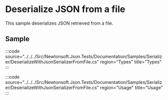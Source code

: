 ﻿# Deserialize JSON from a file

This sample deserializes JSON retrieved from a file. 

## Sample

:::code source="../../../Src/Newtonsoft.Json.Tests/Documentation/Samples/Serializer/DeserializeWithJsonSerializerFromFile.cs" region="Types" title="Types" :::

:::code source="../../../Src/Newtonsoft.Json.Tests/Documentation/Samples/Serializer/DeserializeWithJsonSerializerFromFile.cs" region="Usage" title="Usage" :::
